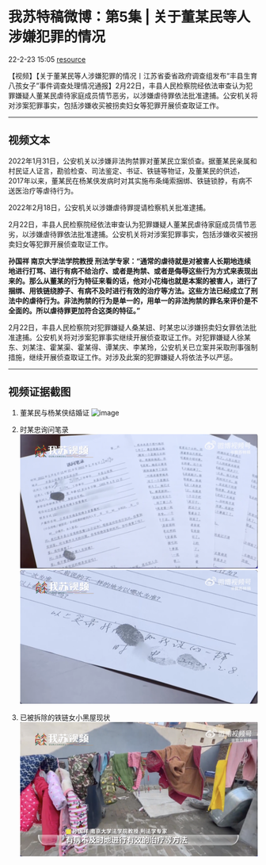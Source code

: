 
# 我苏特稿微博：第5集 | 关于董某民等人涉嫌犯罪的情况
22-2-23 15:05 [resource](https://weibo.com/7474091977/LgNW71PrK)


【视频】【关于董某民等人涉嫌犯罪的情况丨江苏省委省政府调查组发布“丰县生育八孩女子”事件调查处理情况通报】2月22日，丰县人民检察院经依法审查认为犯罪嫌疑人董某民虐待家庭成员情节恶劣，以涉嫌虐待罪依法批准逮捕。公安机关将对涉案犯罪事实，包括涉嫌收买被拐卖妇女等犯罪开展侦查取证工作。

---------

## 视频文本

2022年1月31日，公安机关以涉嫌非法拘禁罪对董某民立案侦查。据董某民亲属和村民证人证言，勘验检查、司法鉴定、书证、铁链等物证，及董某民的供述，2017年以来，董某民在杨某侠发病时对其实施布条绳索捆绑、铁链锁脖，有病不送医治疗等虐待行为。

2022年2月18日，公安机关以涉嫌虐待罪提请检察机关批准逮捕。

2月22日，丰县人民检察院经依法审查认为犯罪嫌疑人董某民虐待家庭成员情节恶劣，以涉嫌虐待罪依法批准逮捕。公安机关将对涉案犯罪事实，包括涉嫌收买被拐卖妇女等犯罪开展侦查取证工作。

**孙国祥 南京大学法学院教授 刑法学专家：“通常的虐待就是对被害人长期地连续地进行打骂、进行有病不给治疗、或者是拘禁、或者是侮辱这些行为方式来表现出来的。那么从董某的行为特征来看的话，他对小花梅也就是本案的被害人，进行了捆绑、用铁链绕脖子、有病不及时进行有效的治疗等方法。这些方法已经成立了刑法中的虐待行为。非法拘禁的行为是单一的，用单一的非法拘禁的罪名来评价是不全面的。所以虐待罪更加符合这类的特征。”**

2月22日，丰县人民检察院对犯罪嫌疑人桑某妞、时某忠以涉嫌拐卖妇女罪依法批准逮捕。公安机关将对涉案犯罪事实继续开展侦查取证工作。对犯罪嫌疑人徐某东、刘某注、霍某渠、霍某得、谭某庆、李某玲，公安机关已立案并采取刑事强制措施，继续开展侦查取证工作。对涉及此案的犯罪嫌疑人将依法予以严惩。

--------
## 视频证据截图

1. 董某民与杨某侠结婚证
![image](https://github.com/evilearth/evilearth.github.io/blob/4e34598bcadba7687b477b309b694111f26bcd8c/docs/evidence-released/03-screen-shot/2022-02-23-wo-su-te-gao-ep5-img01.png)

2. 时某忠询问笔录
![image](https://github.com/evilearth/evilearth.github.io/blob/4e34598bcadba7687b477b309b694111f26bcd8c/docs/evidence-released/03-screen-shot/2022-02-23-wo-su-te-gao-ep5-img03.png)
![image](https://github.com/evilearth/evilearth.github.io/blob/4e34598bcadba7687b477b309b694111f26bcd8c/docs/evidence-released/03-screen-shot/2022-02-23-wo-su-te-gao-ep5-img04.png)

3. 已被拆除的铁链女小黑屋现状
![image](https://github.com/evilearth/evilearth.github.io/blob/4e34598bcadba7687b477b309b694111f26bcd8c/docs/evidence-released/03-screen-shot/2022-02-23-wo-su-te-gao-ep5-img02.png)

